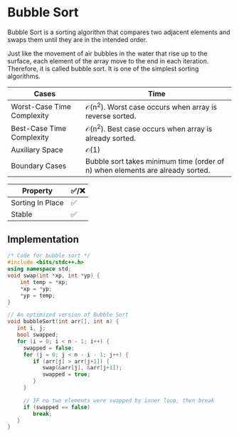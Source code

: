 # Bubble Sort

Bubble Sort is a sorting algorithm that compares two adjacent elements and swaps them until they are in the intended order.

Just like the movement of air bubbles in the water that rise up to the surface, each element of the array move to the end in each iteration.
Therefore, it is called bubble sort.
It is one of the simplest sorting algorithms.

| Cases                      | Time                                                                          |
| -------------------------- | ----------------------------------------------------------------------------- |
| Worst-Case Time Complexity | &Oscr;(n<sup>2</sup>). Worst case occurs when array is reverse sorted.        |
| Best-Case Time Complexity  | &Oscr;(n<sup>2</sup>). Best case occurs when array is already sorted.         |
| Auxiliary Space            | &Oscr;(1)                                                                     |
| Boundary Cases             | Bubble sort takes minimum time (order of n) when elements are already sorted. |

| Property         | :white_check_mark:/:x: |
| ---------------- | ---------------------- |
| Sorting In Place | :white_check_mark:     |
| Stable           | :white_check_mark:     |

## Implementation

```cpp
/* Code for bubble sort */
#include <bits/stdc++.h>
using namespace std;
void swap(int *xp, int *yp) {
    int temp = *xp;
    *xp = *yp;
    *yp = temp;
}

// An optimized version of Bubble Sort
void bubbleSort(int arr[], int n) {
   int i, j;
   bool swapped;
   for (i = 0; i < n - 1; i++) {
     swapped = false;
     for (j = 0; j < n - i - 1; j++) {
        if (arr[j] > arr[j+1]) {
           swap(&arr[j], &arr[j+1]);
           swapped = true;
        }
     }

     // IF no two elements were swapped by inner loop, then break
     if (swapped == false)
        break;
   }
}
```
